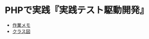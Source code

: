 # PHPで実践『実践テスト駆動開発』

- [作業メモ](https://zenn.dev/soh1121/scraps/f2570c0853c93b)
- [クラス図](https://www.figma.com/board/cAhcBBBzH0HztYGBWeAxYi/PHP%E3%81%A7%E5%AE%9F%E8%B7%B5%E3%80%8E%E5%AE%9F%E8%B7%B5%E3%83%86%E3%82%B9%E3%83%88%E9%A7%86%E5%8B%95%E9%96%8B%E7%99%BA%E3%80%8F?node-id=0-1&t=Zv5uTJzH3GRUWzOf-1)
